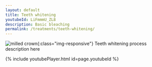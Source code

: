 ```yaml
---
layout: default
title: Teeth whitening
youtubeId: LiFmmmU_ZL8
description: Basic bleaching
permalink: /treatments/teeth-whitening/
---
```

![milled crown](https://cdn.shopify.com/s/files/1/1255/8263/products/Screen_Shot_2018-09-01_at_4.56.34_PM_3440c7ed-3d0b-41ae-b026-8812e8d9ead8_1024x1024@2x.progressive.png.jpg?v=1543097453){:class="img-responsive"}
Teeth whitening process description here

{% include youtubePlayer.html id=page.youtubeId %}
